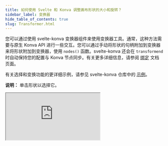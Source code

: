 ```yaml
---
title: 如何使用 Svelte 和 Konva 调整画布形状的大小和旋转？
sidebar_label: 变换器
hide_table_of_contents: true
slug: Transformer.html
---
```


您可以通过使用 svelte-konva 变换器组件来使用变换器工具。通常，这种方法需要与原生 Konva API 进行一些交互。您可以通过手动将形状的句柄附加到变换器来将形状附加到变换器，使用 `nodes()` 函数。svelte-konva 还会在 `transformend` 时自动保持您的配置与 Konva 节点同步。有关更多详细信息，请参阅 [绑定](/docs/svelte/Bindings.html) 文档页面。

有关选择和变换功能的更详细示例，请参见 svelte-konva 仓库中的 [示例](https://github.com/konvajs/svelte-konva/blob/master/src/routes/examples/transform/Transform.svelte)。

**说明：** 单击形状以选择它。

<iframe 
  src="https://codesandbox.io/p/sandbox/github/konvajs/site/tree/master/svelte-demos/transformer?file=/src/App.svelte" 
  style={{
    width: "100%",
    height: "800px",
    border: 0,
    borderRadius: "4px",
    overflow: "hidden"
  }}
  sandbox="allow-modals allow-forms allow-popups allow-scripts allow-same-origin"
/>